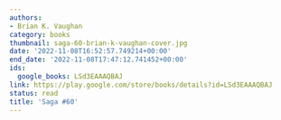 ```yaml
---
authors:
- Brian K. Vaughan
category: books
thumbnail: saga-60-brian-k-vaughan-cover.jpg
date: '2022-11-08T16:52:57.749214+00:00'
end_date: '2022-11-08T17:47:12.741452+00:00'
ids:
  google_books: LSd3EAAAQBAJ
link: https://play.google.com/store/books/details?id=LSd3EAAAQBAJ
status: read
title: 'Saga #60'
---
```

